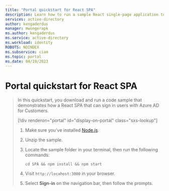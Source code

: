 ```yaml
---
title: "Portal quickstart for React SPA" 
description: Learn how to run a sample React single-page application to sign in users 
services: active-directory 
author: kengaderdus 
manager: mwongerapk 
ms.author: kengaderdus 
ms.service: active-directory 
ms.workload: identity 
ROBOTS: NOINDEX 
ms.subservice: ciam 
ms.topic: portal 
ms.date: 04/19/2023 
---
```

# Portal quickstart for React SPA

> In this quickstart, you download and run a code sample that demonstrates how a React SPA that can sign in users with Azure AD for Customers.
>
> [!div renderon="portal" id="display-on-portal" class="sxs-lookup"]
>
> 1. Make sure you've installed [Node.js](https://nodejs.org/download/).
> 1. Unzip the sample.
> 1. Locate the sample folder in your terminal, then run the following commands:
>
>    ```console
>    cd SPA && npm install && npm start
>    ```
>
> 1. Visit `http://locahost:3000` in your browser.
> 1. Select **Sign-in** on the navigation bar, then follow the prompts.
>